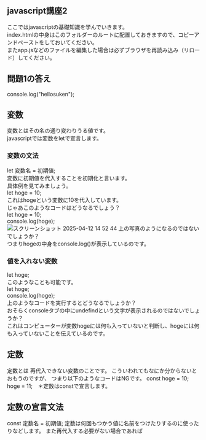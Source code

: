 ## javascript講座2
ここではjavascriptの基礎知識を学んでいきます。  
index.htmlの中身はこのフォルダーのルートに配置しておきますので、コピーアンドペーストをしておいてください。  
またapp.jsなどのファイルを編集した場合は必ずブラウザを再読み込み（リロード）してください。
## 問題1の答え
console.log("hellosuken");
## 変数
変数とはその名の通り変わりうる値です。  
javascriptでは変数をletで宣言します。  
### 変数の文法
let 変数名 = 初期値;  
変数に初期値を代入することを初期化と言います。  
具体例を見てみましょう。  
let hoge = 10;  
これはhogeという変数に10を代入しています。  
じゃあこのようなコードはどうなるでしょう？  
let hoge = 10;  
console.log(hoge);  
![スクリーンショット 2025-04-12 14 52 44](https://github.com/user-attachments/assets/99d61a73-4474-465f-b655-5640a0c53821)
上の写真のようになるのではないでしょうか？  
つまりhogeの中身をconsole.log()が表示しているのです。
### 値を入れない変数
let hoge;  
このようなことも可能です。  
let hoge;  
console.log(hoge);  
上のようなコードを実行するとどうなるでしょうか？  
おそらくconsoleタブの中にundefindという文字が表示されるのではないでしょうか？  
これはコンピューターが変数hogeには何も入っていないと判断し、hogeには何も入っていないことを伝えているのです。  
## 定数
定数とは
再代入できない変数のことです。
こういわれてもなにか分からないとおもうのですが、
つまり以下のようなコードはNGです。
const hoge = 10;
hoge = 11;　＊定数はconstで宣言します。

## 定数の宣言文法
const 定数名 = 初期値;
定数は何回もつかう値に名前をつけたりするのに使ったりなどします。
また再代入する必要がない場合であれば
